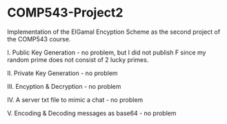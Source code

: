 # COMP543-Project2

Implementation of the ElGamal Encyption Scheme as the second project of the COMP543 course.


I. Public Key Generation - no problem, but I did not publish F since my random prime does not consist of 2 lucky primes.

II. Private Key Generation - no problem

III. Encyption & Decryption - no problem

IV. A server txt file to mimic a chat - no problem

V. Encoding & Decoding messages as base64 - no problem
